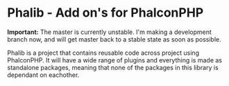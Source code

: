 Phalib - Add on's for PhalconPHP
===

**Important:** The master is currently unstable. I'm making a development branch now, and will get master back to a
stable state as soon as possible.

Phalib is a project that contains reusable code across project using PhalconPHP. It will have a wide range of plugins
and everything is made as standalone packages, meaning that none of the packages in this library is dependant on
eachother.